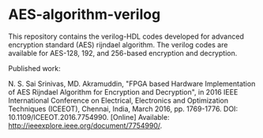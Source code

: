 # AES-algorithm-verilog

This repository contains the verilog-HDL codes developed for advanced encryption standard (AES) rijndael algorithm. The verilog codes are available for AES-128, 192, and 256-based encryption and decryption.

Published work:

N. S. Sai Srinivas, MD. Akramuddin, "FPGA based Hardware Implementation of AES Rijndael Algorithm for Encryption and Decryption", in 2016 IEEE International Conference on Electrical, Electronics and Optimization Techniques (ICEEOT), Chennai, India, March 2016, pp. 1769-1776. DOI: 10.1109/ICEEOT.2016.7754990. [Online] Available: http://ieeexplore.ieee.org/document/7754990/.
